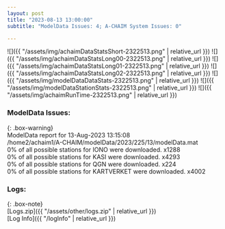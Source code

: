 ```yaml
---
layout: post
title: "2023-08-13 13:00:00"
subtitle: "ModelData Issues: 4; A-CHAIM System Issues: 0"

---
```


![]({{ "/assets/img/achaimDataStatsShort-2322513.png" | relative_url }})
![]({{ "/assets/img/achaimDataStatsLong00-2322513.png" | relative_url }})
![]({{ "/assets/img/achaimDataStatsLong01-2322513.png" | relative_url }})
![]({{ "/assets/img/achaimDataStatsLong02-2322513.png" | relative_url }})
![]({{ "/assets/img/modelDataDataStats-2322513.png" | relative_url }})
![]({{ "/assets/img/modelDataStationStats-2322513.png" | relative_url }})
![]({{ "/assets/img/achaimRunTime-2322513.png" | relative_url }})


### ModelData Issues:  
  
{: .box-warning}  
 ModelData report for 13-Aug-2023 13:15:08   
 /home2/achaim1/A-CHAIM/modelData/2023/225/13/modelData.mat   
 0% of all possible stations for IONO were downloaded. x1288   
 0% of all possible stations for KASI were downloaded. x4293   
 0% of all possible stations for QGN were downloaded. x224   
 0% of all possible stations for KARTVERKET were downloaded. x4002   
  


### Logs:  
  
{: .box-note}  
[Logs.zip]({{ "/assets/other/logs.zip" | relative_url }})  
[Log Info]({{ "/logInfo" | relative_url }})  
